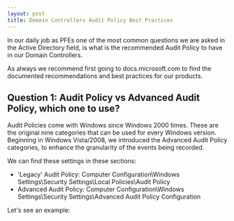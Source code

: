 ```yaml
---
layout: post
title: Domain Controllers Audit Policy Best Practices
---
```


In our daily job as PFEs one of the most common questions we are asked in the Active Directory field, is what is the recommended Audit Policy to have in our Domain Controllers.


As always we recommend first going to docs.microsoft.com to find the documented recommendations and best practices for our products.

## Question 1: Audit Policy vs Advanced Audit Policy, which one to use?

Audit Policies come with Windows since Windows 2000 times. These are the original nine categories that can be used for every Windows version. Beginning in Windows Vista/2008, we introduced the Advanced Audit Policy categories, to enhance the granularity of the events being recorded.

We can find these settings in these sections:

 - 'Legacy' Audit Policy: Computer Configuration\Windows Settings\Security Settings\Local Policies\Audit Policy
 - Advanced Audit Policy: Computer Configuration\Windows Settings\Security Settings\Advanced Audit Policy Configuration

Let's see an example:
